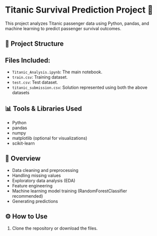 # Titanic Survival Prediction Project 🚢

This project analyzes Titanic passenger data using Python, pandas, and machine learning to predict passenger survival outcomes.

## 📁 Project Structure

## Files Included:
- `Titanic_Analysis.ipynb`: The main notebook.
- `train.csv`: Training dataset.
- `test.csv`: Test dataset.
- `titanic_submission.csv`: Solution represented using both the above datasets
  
## 📊 Tools & Libraries Used

- Python
- pandas
- numpy
- matplotlib (optional for visualizations)
- scikit-learn

## 📄 Overview

- Data cleaning and preprocessing
- Handling missing values
- Exploratory data analysis (EDA)
- Feature engineering
- Machine learning model training (RandomForestClassifier recommended)
- Generating predictions

## ⚙️ How to Use

1. Clone the repository or download the files.


  
